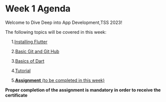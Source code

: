 # Week 1 Agenda
Welcome to Dive Deep into App Development,TSS 2023!


The following topics will be covered in this week:


&nbsp;&nbsp;&nbsp;&nbsp; 1.[Installing Flutter](Installation.md)

&nbsp;&nbsp;&nbsp;&nbsp; 2.[Basic Git and Git Hub](Git.md)

&nbsp;&nbsp;&nbsp;&nbsp; 3.[Basics of Dart](Dart.md)

&nbsp;&nbsp;&nbsp;&nbsp; 4.[Tutorial ]()

&nbsp;&nbsp;&nbsp;&nbsp; 5.[**Assignment** (to be completed in this week)]()


**Proper completion of the assignment is mandatory in order to receive the certificate**
